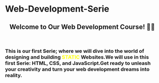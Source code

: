 # Web-Development-Serie
<h2 align="center">Welcome to Our Web Development Course! 👋🌐</h2> 
<br>
<h3>This is our first Serie; where we will dive into the world of designing and building <span style="color: yellow;">STATIC</span> Websites.We will use in this first Serie: HTML, CSS, and JavaScript.Get ready to unleash your creativity and turn your web development dreams into reality.</h3>


